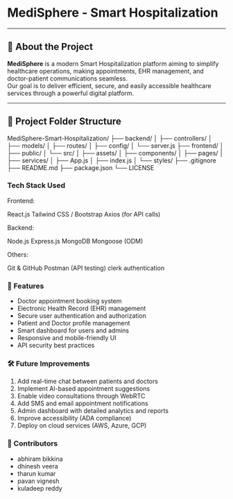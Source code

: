 # MediSphere - Smart Hospitalization



---

## 🏥 About the Project

**MediSphere** is a modern Smart Hospitalization platform aiming to simplify healthcare operations, making appointments, EHR management, and doctor-patient communications seamless.  
Our goal is to deliver efficient, secure, and easily accessible healthcare services through a powerful digital platform.

---

## 📂 Project Folder Structure
MediSphere-Smart-Hospitalization/
├── backend/
│   ├── controllers/
│   ├── models/
│   ├── routes/
│   ├── config/
│   └── server.js
├── frontend/
│   ├── public/
│   └── src/
│       ├── assets/
│       ├── components/
│       ├── pages/
│       ├── services/
│       ├── App.js
│       ├── index.js
│       └── styles/
├── .gitignore
├── README.md
├── package.json
└── LICENSE

### Tech Stack Used


Frontend:


React.js
Tailwind CSS / Bootstrap
Axios (for API calls)

Backend:


Node.js
Express.js
MongoDB
Mongoose (ODM)

Others:


Git & GitHub
Postman (API testing)
clerk authentication



### 🚀 Features

- Doctor appointment booking system
- Electronic Health Record (EHR) management
- Secure user authentication and authorization
- Patient and Doctor profile management
- Smart dashboard for users and admins
- Responsive and mobile-friendly UI
- API security best practices

### 🛠️ Future Improvements

1. Add real-time chat between patients and doctors
2. Implement AI-based appointment suggestions
3. Enable video consultations through WebRTC
4. Add SMS and email appointment notifications
5. Admin dashboard with detailed analytics and reports
6. Improve accessibility (ADA compliance)
7. Deploy on cloud services (AWS, Azure, GCP)

### 🤝 Contributors

- abhiram bikkina
- dhinesh veera
- tharun kumar
- pavan vignesh
- kuladeep reddy


